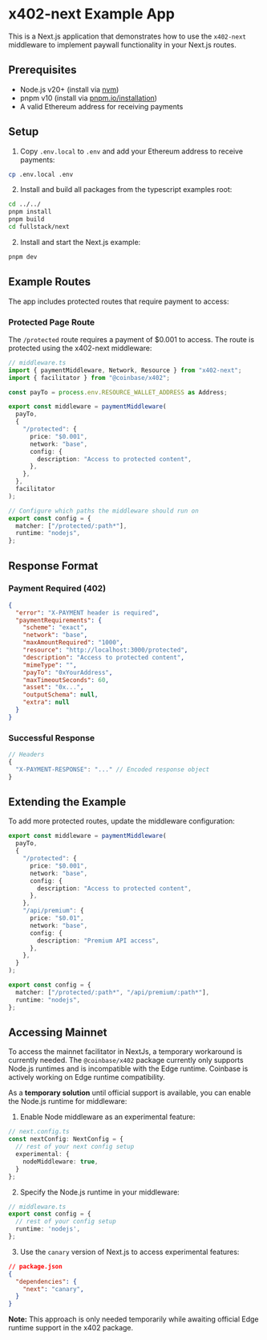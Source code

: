 # x402-next Example App

This is a Next.js application that demonstrates how to use the `x402-next` middleware to implement paywall functionality in your Next.js routes.

## Prerequisites

- Node.js v20+ (install via [nvm](https://github.com/nvm-sh/nvm))
- pnpm v10 (install via [pnpm.io/installation](https://pnpm.io/installation))
- A valid Ethereum address for receiving payments

## Setup

1. Copy `.env.local` to `.env` and add your Ethereum address to receive payments:

```bash
cp .env.local .env
```

2. Install and build all packages from the typescript examples root:
```bash
cd ../../
pnpm install
pnpm build
cd fullstack/next
```

2. Install and start the Next.js example:
```bash
pnpm dev
```

## Example Routes

The app includes protected routes that require payment to access:

### Protected Page Route
The `/protected` route requires a payment of $0.001 to access. The route is protected using the x402-next middleware:

```typescript
// middleware.ts
import { paymentMiddleware, Network, Resource } from "x402-next";
import { facilitator } from "@coinbase/x402";

const payTo = process.env.RESOURCE_WALLET_ADDRESS as Address;

export const middleware = paymentMiddleware(
  payTo,
  {
    "/protected": {
      price: "$0.001",
      network: "base",
      config: {
        description: "Access to protected content",
      },
    },
  },
  facilitator
);

// Configure which paths the middleware should run on
export const config = {
  matcher: ["/protected/:path*"],
  runtime: "nodejs",
};
```

## Response Format

### Payment Required (402)
```json
{
  "error": "X-PAYMENT header is required",
  "paymentRequirements": {
    "scheme": "exact",
    "network": "base",
    "maxAmountRequired": "1000",
    "resource": "http://localhost:3000/protected",
    "description": "Access to protected content",
    "mimeType": "",
    "payTo": "0xYourAddress",
    "maxTimeoutSeconds": 60,
    "asset": "0x...",
    "outputSchema": null,
    "extra": null
  }
}
```

### Successful Response
```ts
// Headers
{
  "X-PAYMENT-RESPONSE": "..." // Encoded response object
}
```

## Extending the Example

To add more protected routes, update the middleware configuration:

```typescript
export const middleware = paymentMiddleware(
  payTo,
  {
    "/protected": {
      price: "$0.001",
      network: "base",
      config: {
        description: "Access to protected content",
      },
    },
    "/api/premium": {
      price: "$0.01",
      network: "base",
      config: {
        description: "Premium API access",
      },
    },
  }
);

export const config = {
  matcher: ["/protected/:path*", "/api/premium/:path*"],
  runtime: "nodejs",
};
```

## Accessing Mainnet

To access the mainnet facilitator in NextJs, a temporary workaround is currently needed. The `@coinbase/x402` package currently only supports Node.js runtimes and is incompatible with the Edge runtime. Coinbase is actively working on Edge runtime compatibility.

As a **temporary solution** until official support is available, you can enable the Node.js runtime for middleware:

1. Enable Node middleware as an experimental feature:

```ts
// next.config.ts
const nextConfig: NextConfig = {
  // rest of your next config setup
  experimental: {
    nodeMiddleware: true,
  }
};
```

2. Specify the Node.js runtime in your middleware:

```ts
// middleware.ts
export const config = {
  // rest of your config setup
  runtime: 'nodejs',
};
```

3. Use the `canary` version of Next.js to access experimental features:

```json
// package.json
{
  "dependencies": {
    "next": "canary",
  }
}
```

**Note:** This approach is only needed temporarily while awaiting official Edge runtime support in the x402 package.